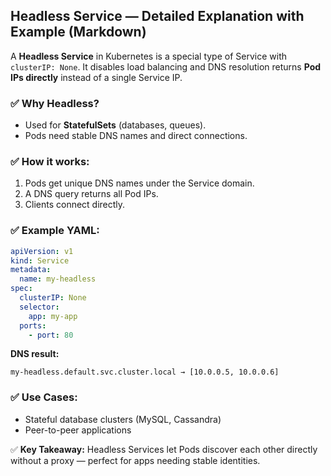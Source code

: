
## Headless Service — Detailed Explanation with Example (Markdown)

A **Headless Service** in Kubernetes is a special type of Service with `clusterIP: None`. It disables load balancing and DNS resolution returns **Pod IPs directly** instead of a single Service IP.

### ✅ Why Headless?

* Used for **StatefulSets** (databases, queues).
* Pods need stable DNS names and direct connections.

### ✅ How it works:

1. Pods get unique DNS names under the Service domain.
2. A DNS query returns all Pod IPs.
3. Clients connect directly.

### ✅ Example YAML:

```yaml
apiVersion: v1
kind: Service
metadata:
  name: my-headless
spec:
  clusterIP: None
  selector:
    app: my-app
  ports:
    - port: 80
```

**DNS result:**

```
my-headless.default.svc.cluster.local → [10.0.0.5, 10.0.0.6]
```

### ✅ Use Cases:

* Stateful database clusters (MySQL, Cassandra)
* Peer-to-peer applications

✅ **Key Takeaway:** Headless Services let Pods discover each other directly without a proxy — perfect for apps needing stable identities.
